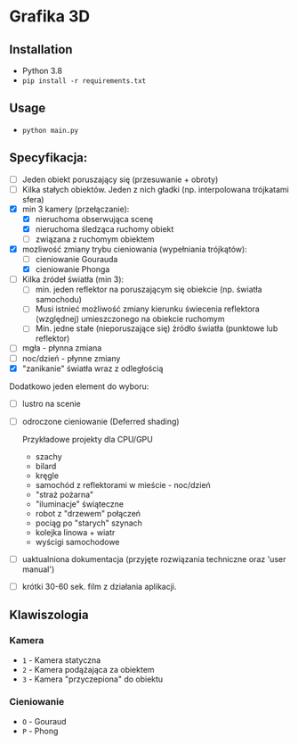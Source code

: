 # Grafika 3D

## Installation

- Python 3.8
- `pip install -r requirements.txt`

## Usage

- `python main.py`

## Specyfikacja:

- [ ] Jeden obiekt poruszający się (przesuwanie + obroty)
- [ ] Kilka stałych obiektów. Jeden z nich gładki (np. interpolowana trójkatami sfera)
- [x] min 3 kamery (przełączanie):
    - [x] nieruchoma obserwująca scenę
    - [x] nieruchoma śledząca ruchomy obiekt
    - [ ] związana z ruchomym obiektem
- [x] mozliwość zmiany trybu cieniowania (wypełniania trójkątów):
    - [ ] cieniowanie Gourauda
    - [x] cieniowanie Phonga
- [ ] Kilka źródeł światła (min 3):
    - [ ] min. jeden reflektor na poruszającym się obiekcie (np. światła samochodu)
    - [ ] Musi istnieć możliwość zmiany kierunku świecenia reflektora (względnej) umieszczonego na obiekcie ruchomym
    - [ ] Min. jedne stałe (nieporuszające się) żródło światła (punktowe lub reflektor)
- [ ] mgła - płynna zmiana
- [ ] noc/dzień - płynne zmiany
- [x] "zanikanie" światła wraz z odległością

Dodatkowo jeden element do wyboru:
- [ ] lustro na scenie 
- [ ] odroczone cieniowanie (Deferred shading)


    Przykładowe projekty dla CPU/GPU
    
    - szachy
    - bilard
    - kręgle
    - samochód z reflektorami w mieście - noc/dzień
    - "straż pożarna"
    - "iluminacje" świąteczne
    - robot z "drzewem" połączeń
    - pociąg po "starych" szynach
    - kolejka linowa + wiatr
    - wyścigi samochodowe

- [ ] uaktualniona dokumentacja (przyjęte rozwiązania techniczne oraz 'user manual')
- [ ] krótki 30-60 sek. film z działania aplikacji.

## Klawiszologia

### Kamera

- `1` - Kamera statyczna
- `2` - Kamera podążająca za obiektem
- `3` - Kamera "przyczepiona" do obiektu
  
### Cieniowanie

- `O` - Gouraud
- `P` - Phong